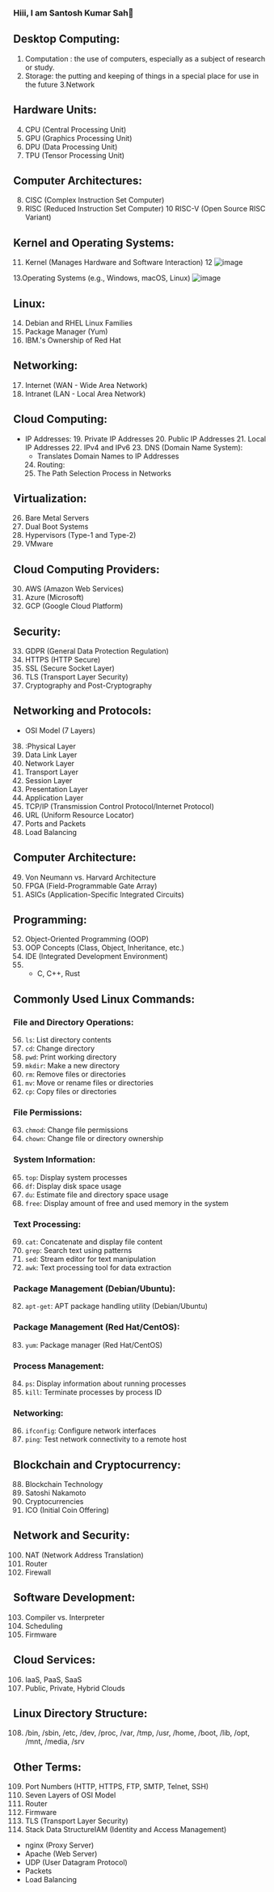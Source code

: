 ### Hiii, I am Santosh Kumar Sah👋
## Desktop Computing:
1. Computation : the use of computers, especially as a subject of research or study.
2. Storage: the putting and keeping of things in a special place for use in the future
3.Network

## Hardware Units:
4. CPU (Central Processing Unit)
5. GPU (Graphics Processing Unit)
6. DPU (Data Processing Unit)
7. TPU (Tensor Processing Unit)

## Computer Architectures:
8. CISC (Complex Instruction Set Computer)
9. RISC (Reduced Instruction Set Computer)
10 RISC-V (Open Source RISC Variant)

## Kernel and Operating Systems:
11. Kernel (Manages Hardware and Software Interaction)
12 ![image](https://github.com/santoshsah81/Keywords.18/assets/142914812/fe2d8f92-d1ef-4b28-a503-6ee3b3459d0d)

13.Operating Systems (e.g., Windows, macOS, Linux)
![image](https://github.com/santoshsah81/Keywords.18/assets/142914812/22ddf0cc-84ec-43a0-b962-736d6469af0c)

## Linux:
14. Debian and RHEL Linux Families
15. Package Manager (Yum)
16. IBM.'s Ownership of Red Hat

## Networking:
17. Internet (WAN - Wide Area Network)
18. Intranet (LAN - Local Area Network)

## Cloud Computing:
- IP Addresses:
  19. Private IP Addresses
  20. Public IP Addresses
  21. Local IP Addresses
  22. IPv4 and IPv6
  23. DNS (Domain Name System):
  - Translates Domain Names to IP Addresses
  24. Routing:
  25. The Path Selection Process in Networks

## Virtualization:
26. Bare Metal Servers
27. Dual Boot Systems
28. Hypervisors (Type-1 and Type-2)
29. VMware

## Cloud Computing Providers:
30. AWS (Amazon Web Services)
31. Azure (Microsoft)
32. GCP (Google Cloud Platform)

## Security:
33. GDPR (General Data Protection Regulation)
34. HTTPS (HTTP Secure)
35. SSL (Secure Socket Layer)
36. TLS (Transport Layer Security)
37. Cryptography and Post-Cryptography

## Networking and Protocols:
- OSI Model (7 Layers)
38. :Physical Layer
39. Data Link Layer
40. Network Layer
41.  Transport Layer
42. Session Layer
43. Presentation Layer
44. Application Layer
45. TCP/IP (Transmission Control Protocol/Internet Protocol)
46. URL (Uniform Resource Locator)
47. Ports and Packets
48. Load Balancing

## Computer Architecture:
49. Von Neumann vs. Harvard Architecture
50. FPGA (Field-Programmable Gate Array)
51. ASICs (Application-Specific Integrated Circuits)

## Programming:
52. Object-Oriented Programming (OOP)
53. OOP Concepts (Class, Object, Inheritance, etc.)
54. IDE (Integrated Development Environment)
55. - C, C++, Rust

## Commonly Used Linux Commands:

### File and Directory Operations:
56. `ls`: List directory contents
57. `cd`: Change directory
58. `pwd`: Print working directory
59. `mkdir`: Make a new directory
60. `rm`: Remove files or directories
61. `mv`: Move or rename files or directories
62. `cp`: Copy files or directories

### File Permissions:
63. `chmod`: Change file permissions
64. `chown`: Change file or directory ownership

### System Information:
65. `top`: Display system processes
66. `df`: Display disk space usage
67. `du`: Estimate file and directory space usage
68. `free`: Display amount of free and used memory in the system

### Text Processing:
69. `cat`: Concatenate and display file content
70. `grep`: Search text using patterns
80. `sed`: Stream editor for text manipulation
81. `awk`: Text processing tool for data extraction

### Package Management (Debian/Ubuntu):
82. `apt-get`: APT package handling utility (Debian/Ubuntu)

### Package Management (Red Hat/CentOS):
83. `yum`: Package manager (Red Hat/CentOS)

### Process Management:
84. `ps`: Display information about running processes
85. `kill`: Terminate processes by process ID

### Networking:
86. `ifconfig`: Configure network interfaces
87. `ping`: Test network connectivity to a remote host


## Blockchain and Cryptocurrency:
88.  Blockchain Technology
89.  Satoshi Nakamoto
90.  Cryptocurrencies
91.  ICO (Initial Coin Offering)

## Network and Security:
100. NAT (Network Address Translation)
101. Router
102. Firewall

## Software Development:
103. Compiler vs. Interpreter
104. Scheduling
105. Firmware

## Cloud Services:
106. IaaS, PaaS, SaaS
107. Public, Private, Hybrid Clouds

## Linux Directory Structure:
108.  /bin, /sbin, /etc, /dev, /proc, /var, /tmp, /usr, /home, /boot, /lib, /opt, /mnt, /media, /srv

## Other Terms:
109. Port Numbers (HTTP, HTTPS, FTP, SMTP, Telnet, SSH)
110. Seven Layers of OSI Model
112. Router
113. Firmware
114. TLS (Transport Layer Security)
115. Stack Data StructureIAM (Identity and Access Management)
- nginx (Proxy Server)
- Apache (Web Server)
- UDP (User Datagram Protocol)
- Packets
- Load Balancing
